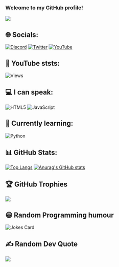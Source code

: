 ### Welcome to my GitHub profile!

[![](https://visitcount.itsvg.in/api?id=RadioactivePotato&icon=2&color=9)](https://visitcount.itsvg.in)


## 🌐 Socials:
[![Discord](https://img.shields.io/badge/Discord-%237289DA.svg?logo=Discord&logoColor=white)](https://discordapp.com/users/1007668866731757671)
[![Twitter](https://img.shields.io/badge/Twitter-%231DA1F2.svg?logo=Twitter&logoColor=white)](https://twitter.com/RadioactiveP724)
[![YouTube](https://img.shields.io/badge/YouTube-%23FF0000.svg?logo=YouTube&logoColor=white)](https://youtube.com/@radioactive.potato) 

## 🎥 YouTube ststs:
<img alt="Views" src="https://img.shields.io/youtube/channel/views/UCNvTYoeig9zcDVLlZuW4KjA?style=social">

## 💻 I can speak:
![HTML5](https://img.shields.io/badge/html5-%23E34F26.svg?style=plastic&logo=html5&logoColor=white) ![JavaScript](https://img.shields.io/badge/javascript-%23323330.svg?style=plastic&logo=javascript&logoColor=%23F7DF1E) 

## ‍🏫 Currently learning:
![Python](https://img.shields.io/badge/python-3670A0?style=plastic&logo=python&logoColor=ffdd54)

## 📊 GitHub Stats:
[![Top Langs](https://github-readme-stats.vercel.app/api/top-langs/?username=RadioactivePotato&theme=gotham&show_icons=true)](https://github.com/anuraghazra/github-readme-stats) [![Anurag's GitHub stats](https://github-readme-stats.vercel.app/api?username=RadioactivePotato&theme=gotham&show_icons=true)](https://github.com/anuraghazra/github-readme-stats)

## 🏆 GitHub Trophies
![](https://github-profile-trophy.vercel.app/?username=RadioactivePotato&theme=onedark&no-frame=false&no-bg=false&margin-w=4)

## 😆 Random Programming humour

![Jokes Card](https://readme-jokes.vercel.app/api?hideBorder&theme=cobalt&qColor=%23944bcc&aColor=%23bbdb51)
## ✍️ Random Dev Quote
![](https://quotes-github-readme.vercel.app/api?type=horizontal&theme=tokyonight)
